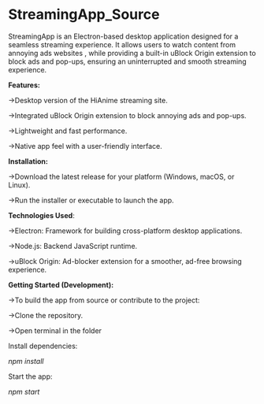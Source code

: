 # StreamingApp_Source

StreamingApp is an Electron-based desktop application designed for a seamless streaming experience. It allows users to watch content from annoying ads websites , while providing a built-in uBlock Origin extension to block ads and pop-ups, ensuring an uninterrupted and smooth streaming experience.

**Features:**

->Desktop version of the HiAnime streaming site.

->Integrated uBlock Origin extension to block annoying ads and pop-ups.

->Lightweight and fast performance.

->Native app feel with a user-friendly interface.

**Installation:**

->Download the latest release for your platform (Windows, macOS, or Linux).

->Run the installer or executable to launch the app.


**Technologies Used**:

->Electron: Framework for building cross-platform desktop applications.

->Node.js: Backend JavaScript runtime.

->uBlock Origin: Ad-blocker extension for a smoother, ad-free browsing experience.


**Getting Started (Development):**

->To build the app from source or contribute to the project:

->Clone the repository.

->Open terminal in the folder

Install dependencies:

_npm install_

Start the app:

_npm start_
